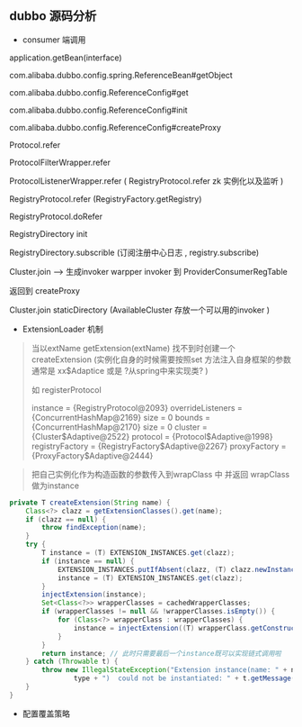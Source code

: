 ## dubbo 源码分析

* consumer 端调用

application.getBean(interface)

com.alibaba.dubbo.config.spring.ReferenceBean#getObject

com.alibaba.dubbo.config.ReferenceConfig#get

com.alibaba.dubbo.config.ReferenceConfig#init

com.alibaba.dubbo.config.ReferenceConfig#createProxy

Protocol.refer 

ProtocolFilterWrapper.refer

ProtocolListenerWrapper.refer ( RegistryProtocol.refer zk 实例化以及监听 )

RegistryProtocol.refer (RegistryFactory.getRegistry)

RegistryProtocol.doRefer

RegistryDirectory init

RegistryDirectory.subscrible (订阅注册中心日志 , registry.subscribe)

Cluster.join —> 生成invoker  warpper invoker 到 ProviderConsumerRegTable

返回到 createProxy

Cluster.join staticDirectory (AvailableCluster  存放一个可以用的invoker )



* ExtensionLoader 机制

> 当以extName getExtension(extName) 找不到时创建一个createExtension (实例化自身的时候需要按照set 方法注入自身框架的参数 通常是 xx$Adaptice 或是 ?从spring中来实现类? )
>
> 如 registerProtocol 
>
> instance = {RegistryProtocol@2093} 
>  overrideListeners = {ConcurrentHashMap@2169}  size = 0
>  bounds = {ConcurrentHashMap@2170}  size = 0
>  cluster = {Cluster$Adaptive@2522} 
>  protocol = {Protocol$Adaptive@1998} 
>  registryFactory = {RegistryFactory$Adaptive@2267} 
>  proxyFactory = {ProxyFactory$Adaptive@2444} 

> 把自己实例化作为构造函数的参数传入到wrapClass 中 并返回 wrapClass 做为instance 

```java
private T createExtension(String name) {
    Class<?> clazz = getExtensionClasses().get(name);
    if (clazz == null) {
        throw findException(name);
    }
    try {
        T instance = (T) EXTENSION_INSTANCES.get(clazz);
        if (instance == null) {
            EXTENSION_INSTANCES.putIfAbsent(clazz, (T) clazz.newInstance());
            instance = (T) EXTENSION_INSTANCES.get(clazz);
        }
        injectExtension(instance);
        Set<Class<?>> wrapperClasses = cachedWrapperClasses;
        if (wrapperClasses != null && !wrapperClasses.isEmpty()) {
            for (Class<?> wrapperClass : wrapperClasses) {
                instance = injectExtension((T) wrapperClass.getConstructor(type).newInstance(instance)); // 在此实现循环嵌套注入instance 主要用在filter
            }
        }
        return instance; // 此时只需要最后一个instance既可以实现链式调用啦
    } catch (Throwable t) {
        throw new IllegalStateException("Extension instance(name: " + name + ", class: " +
                type + ")  could not be instantiated: " + t.getMessage(), t);
    }
}
```

*  配置覆盖策略

